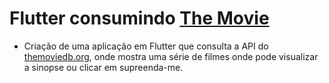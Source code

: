 # Flutter consumindo [The Movie](https://www.themoviedb.org/)

 - Criação de uma aplicação em Flutter que consulta a API do [themoviedb.org](https://www.themoviedb.org/), onde mostra uma série de filmes onde pode visualizar a sinopse ou clicar em supreenda-me.
